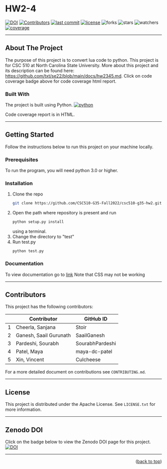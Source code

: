 
# HW2-4
[![DOI](https://zenodo.org/badge/531546264.svg)](https://zenodo.org/badge/latestdoi/531546264)
[![Contributors][contributors]][contributors-url]
[![last commit][last-commit]][last-commit-url]
[![license][license]][license-url]
![forks][forks]
![stars][stars]
![watchers][watchers]
[![coverage][coverage]][coverage-url]


<hr />

## About The Project
The purpose of this project is to convert lua code to python. This project is for CSC 510 at North Carolina State University. More about this project and its description can be found here: https://github.com/txt/se22/blob/main/docs/hw2345.md. Click on code coverage badge above for code coverage html report.

### Built With

The project is built using Python.
[![python][python]][python-url]

Code coverage report is in HTML. 
<hr />

## Getting Started

Follow the instructions below to run this project on your machine locally.

### Prerequisites

To run the program, you will need python 3.0 or higher.

### Installation
1. Clone the repo
   ```sh
   git clone https://github.com/CSC510-G35-Fall2022/csc510-g35-hw2.git
   ```
2. Open the path where repository is present and run 
   ```sh
   python setup.py install
   ```
   using a terminal.
3. Change the directory to "test"
4. Run test.py
   ```
   python test.py
   ```
### Documentation
To view documentation go to [link](https://csc510-g35-fall2022.github.io/csc510-g35-hw2/)
Note that CSS may not be working

<hr />

## Contributors

This project has the following contributors:

|    | Contributor            | GitHub ID       |
| -- | ---------------------- | ----------------|
|  1 | Cheerla, Sanjana       | Stoir           |
|  2 | Ganesh, Saail Gurunath | SaailGanesh     |
|  3 | Pardeshi, Sourabh      | SourabhPardeshi |
|  4 | Patel, Maya            | maya-dc-patel   |
|  5 | Xin, Vincent           | Culcheese       |

For a more detailed document on contributions see `CONTRIBUTING.md`.

<hr />

## License

This project is distributed under the Apache License. See `LICENSE.txt` for more information.

<hr />

## Zenodo DOI
Click on the badge below to view the Zenodo DOI page for this project. 
[![DOI](https://zenodo.org/badge/531546264.svg)](https://zenodo.org/badge/latestdoi/531546264)

<hr />

<p align="right">(<a href="#readme-top">back to top</a>)</p>

[contributors]: https://img.shields.io/github/contributors/maya-dc-patel/csc510-g35-hw1
[contributors-url]: https://github.com/CSC510-G35-Fall2022/csc510-g35-hw2/graphs/contributors

[last-commit]: https://img.shields.io/github/last-commit/maya-dc-patel/csc510-g35-hw1
[last-commit-url]: https://github.com/CSC510-G35-Fall2022/csc510-g35-hw2/commits/main

[license]: https://img.shields.io/badge/license-Apache-blue
[license-url]: https://github.com/CSC510-G35-Fall2022/csc510-g35-hw2/blob/main/LICENSE

[files]: https://github.com/CSC510-G35-Fall2022/csc510-g35-hw2

[forks]: https://img.shields.io/github/forks/CSC510-G35-Fall2022/csc510-g35-hw2?style=social

[stars]: https://img.shields.io/github/stars/CSC510-G35-Fall2022/csc510-g35-hw2?style=social

[watchers]: https://img.shields.io/github/watchers/CSC510-G35-Fall2022/csc510-g35-hw2?style=social

[python]: https://img.shields.io/badge/python-%3E%3D3.0-blue
[python-url]: https://www.python.org/

[tests]: https://img.shields.io/badge/tests-4%20passed%2C%200%20failed-blue
[tests-url]: https://github.com/maya-dc-patel/csc510-g35-hw1/tree/main/test

[coverage]: https://img.shields.io/badge/coverage-73%25-orange
[coverage-url]: https://github.com/CSC510-G35-Fall2022/csc510-g35-hw2/blob/main/coverage/index.html

